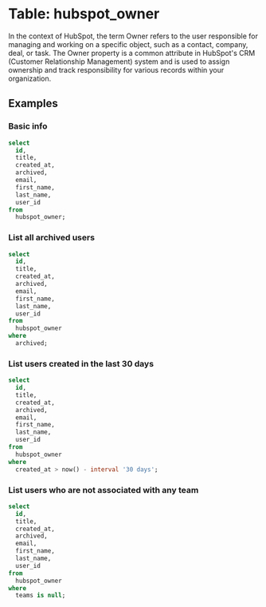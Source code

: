 # Table: hubspot_owner

In the context of HubSpot, the term Owner refers to the user responsible for managing and working on a specific object, such as a contact, company, deal, or task. The Owner property is a common attribute in HubSpot's CRM (Customer Relationship Management) system and is used to assign ownership and track responsibility for various records within your organization.

## Examples

### Basic info

```sql
select
  id,
  title,
  created_at,
  archived,
  email,
  first_name,
  last_name,
  user_id
from
  hubspot_owner;
```

### List all archived users

```sql
select
  id,
  title,
  created_at,
  archived,
  email,
  first_name,
  last_name,
  user_id
from
  hubspot_owner
where
  archived;
```

### List users created in the last 30 days

```sql
select
  id,
  title,
  created_at,
  archived,
  email,
  first_name,
  last_name,
  user_id
from
  hubspot_owner
where
  created_at > now() - interval '30 days';
```

### List users who are not associated with any team

```sql
select
  id,
  title,
  created_at,
  archived,
  email,
  first_name,
  last_name,
  user_id
from
  hubspot_owner
where
  teams is null;
```
